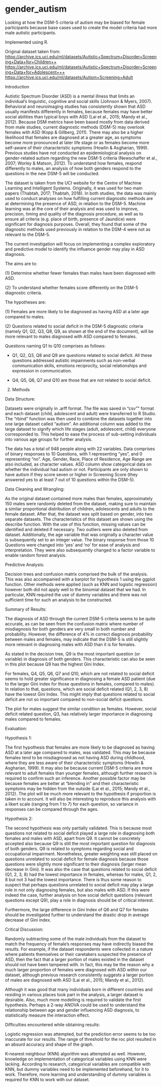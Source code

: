 # gender_autism
Looking at how the DSM-5 criteria of autism may be biased for female participants because base cases used to create the model criteria had more male autistic participants. 


Implemented using R.


Original dataset taken from: 
https://archive.ics.uci.edu/ml/datasets/Autistic+Spectrum+Disorder+Screening+Data+for+Children++
https://archive.ics.uci.edu/ml/datasets/Autistic+Spectrum+Disorder+Screening+Data+for+Adolescent+++ 
https://archive.ics.uci.edu/ml/datasets/Autism+Screening+Adult


Introduction

Autistic Spectrum Disorder (ASD) is a mental illness that limits an individual’s linguistic,
cognitive and social skills (Johnson & Myers, 2007). Behavioral and neuroimaging studies
has consistently shown that ASD usually manifests differently in females, because
females may have better social abilities than typical boys with ASD (Lai et al., 2015;
Mandy et al., 2012). Because DSM metrics have been based mostly from data derived
from male studies, current diagnostic methods (DSM-5) may overlook females with ASD
(Kopp & Gillberg, 2011). There may also be a higher likelihood that females are
diagnosed at a greater age, as symptoms become more pronounced at later life stage or
as females become more self-aware of their characteristic symptoms (Howlin &
Asgharian, 1999). Previous studies have not conducted an epidemiological analysis on
gender-related autism regarding the new DSM-5 criteria (Newschaffer et al., 2007;
Worley & Matson, 2012). To understand how females, respond differently to males, an
analysis of how both genders respond to the questions in the new DSM-5 will be
conducted.

The dataset is taken from the UCI website for the Centre of Machine Learning and
Intelligent Systems. Originally, it was used for two main papers (Thabtah, 2017; Thabtah,
2018). In both studies, the data was mainly used to conduct analyses on how fulfilling
current diagnostic methods are at determining the presence of ASD, in relation to the
DSM-5. Machine learning was at the core of their analysis and was used to improve,
precision, timing and quality of the diagnosis procedure, as well as to ensure all criteria
(e.g. place of birth, presence of Jaundice) were significant for diagnosis purposes.
Overall, they found that some of the diagnostic methods used previously in relation to
the DSM-4 were not as relevant to the DSM-5.

The current investigation will focus on implementing a complex exploratory and
predictive model to identify the influence gender may play in ASD diagnosis.

The aims are to:

(1) Determine whether fewer females than males have been diagnosed with
ASD.

(2) To understand whether females score differently on the DSM-5
diagnostic criteria.


The hypotheses are:

(1) Females are more likely to be diagnosed as having ASD at a later age
compared to males.

(2) Questions related to social deficit in the DSM-5 diagnostic criteria
(namely Q1, Q2, Q3, Q8, Q9, as shown at the end of the document), will
be more relevant to males diagnosed with ASD compared to females.

Questions naming Q1 to Q10 comprises as follows:

- Q1, Q2, Q3, Q8 and Q9 are questions related to social deficit. All these
questions addressed autistic impairments such as non-verbal
communication skills, emotions reciprocity, social relationships and
expression in communication.

- Q4, Q5, Q6, Q7 and Q10 are those that are not related to social deficit.


2. Methods

Data Structure:

Datasets were originally in .arff format. The file was saved in “csv”" format and
each dataset (child, adolescent and adult) were transferred to R Studio. The “rbind”
function was then used to combine the datasets together into one large dataset
called “autism”. An additional column was added to the large dataset to signify
which life stages (adult, adolescent, child) everyone corresponded to. This helped
to ease the process of sub-setting individuals into various age groups for further
analysis.

The data has a total of 948 people along with 22 variables. Data comprises of binary
responses to 10 Questions, with 1 representing “yes”, and 0 representing “no”.
Age, Gender, Race, Place of Residence, Age Range are also included, as character
values. ASD column show categorical data on whether the individual had autism or
not. Participants are only shown to have autism if they score seven or higher in
Screening Score (they answered yes to at least 7 out of 10 questions within the
DSM-5).


Data Cleaning and Wrangling:

As the original dataset contained more males than females, approximately 150
males were randomly deleted from the dataset, making sure to maintain a similar
proportional distribution of children, adolescents and adults to the female dataset.
After that, the dataset was split based on gender, into two separate datasets.
The characteristics of this dataset are shown using the describe function. With the
use of this function, missing values can be identified and deleted if necessary. Two
outliers were also deleted from dataset. Additionally, the age variable that was
originally a character value is subsequently set to an integer value. The binary
response from those 10 Questions were changed into ‘yes’ and ‘no’ for ease of
analysis and interpretation. They were also subsequently changed to a factor
variable to enable random forest analysis.


Predictive Analysis:

Decision trees and confusion matrix comprised the bulk of the analysis. This was
also accompanied with a barplot for hypothesis 1 using the ggplot function. Other
methods were applied (such as KNN and logistic regression) however both did not
apply well to the binomial dataset that we had. In particular, KNN required the use
of dummy variables and there was not sufficient time for such an analysis to be
constructed.


Summary of Results:

The diagnosis of ASD through the current DSM-5 criteria seems to be quite
accurate, as can be seen from the confusion matrix where number of
misdiagnosis for both genders are very small in both number and probability.
However, the difference of 4% in correct diagnosis probability between males
and females, may indicate that the DSM-5 is still slightly more relevant in
diagnosing males with ASD than it is for females.

As stated in the decision tree, Q9 is the most important question (or variable) in diagnosis
of both genders. This characteristic can also be seen in this plot because Q9 has the
highest Gini Index.

For females, Q4, Q5, Q6, Q7 and Q10, which are not related to social deficit seems to
hold greater significance in diagnosing a female ASD patient (due to the larger Gini
index for those questions in females, compared to males). In relation to that,
questions, which are social deficit related (Q1, 2, 3, 8) have the lowest Gini Index. This
might imply that questions related to social deficit are not so important compared to
non-social deficit questions.

The plot for males suggest the similar condition as females. However, social deficit
related question, Q3, has relatively larger importance in diagnosing males compared to
females.


Evaluation:

Hypothesis 1:

The first hypothesis that females are more likely to be diagnosed as having ASD at a later
age compared to males, was validated. This may be because females tend to be
misdiagnosed as not having ASD during childhood, where they are less aware of their
characteristic symptoms (Howlin & Asgharian, 1999). It may also be because current
DSM-5 criteria are more relevant to adult females than younger females, although further
research is required to confirm such an inference. Another possible factor may be
because females are better at “blending in” and their characteristic symptoms may be
hidden from the outside (Lai et al., 2015; Mandy et al., 2012).
The plot will be much more relevant to the hypothesis if proportion is taken in to account.
It will also be interesting to reproduce this analysis with a likert scale (ranging from 1 to 7)
for each question, so variance in responses can be compared through the ages.


Hypothesis 2:

The second hypothesis was only partially validated. This is because most questions not
related to social deficit played a large role in diagnosing both females and males with
ASD, apart from Q9. It cannot be concretely accepted also because Q9 is still the most
important question for diagnosis of both genders. Q9 is related to symptoms regarding
social and occupational impairment. Nonetheless, greater weighting was still placed on
questions unrelated to social deficit for female diagnosis because those questions were
slightly more significant to their diagnosis (larger mean decrease in Gini). It was also the
case that questions related to social deficit (Q1, 2, 3, 8) had the lowest importance in
females, whereas for males, Q1, 2, 8 but not 3 had the lowest importance. There is thus
some reason to suspect that perhaps questions unrelated to social deficit may play a large
role in not only diagnosing females, but also males with ASD. If this were indeed the case,
further analysis on how social deficit questions (relevant questions except Q9), play a role
in diagnosis should be of critical interest.

Furthermore, the large difference in Gini Index of Q6 and Q7 for females should be
investigated further to understand the drastic drop in average decrease of Gini index.


Critical Discussion:

Randomly subtracting some of the male individuals from the dataset to match the
frequency of female’s responses may have indirectly biased the results. For example, if
the dataset respondents were collected in a nature where patients themselves or their
caretakers suspected the presence of ASD, then the fact that a larger portion of males
existed in the dataset should not have been tampered with. In fact, this may be the
reason why a much larger proportion of females were diagnosed with ASD within our
dataset, although previous research consistently suggests a larger portion of males are
diagnosed with ASD (Lai et al., 2015; Mandy et al., 2012).

Although it was good that many individuals born in different countries and residing in
various places took part in the analysis, a larger dataset is desirable. Also, much more
modelling is required to validate the first hypothesis. Perhaps a 2-way ANOVA could be
used to understand the relationship between age and gender influencing ASD diagnosis,
to statistically measure the interaction effect.


Difficulties encountered while obtaining results:

Logistic regression was attempted, but the prediction error seems to be too
inaccurate for our results. The range of threshold for the roc plot resulted in an
absurd accuracy and shape of the graph.

K-nearest neighbour (KNN) algorithm was attempted as well. However, knowledge on
implementation of categorical variables using KNN were lacking. According to
research, categorical variables are compatible with KNN, but dummy variables need
to be implemented beforehand, for it to work. Therefore, more learning and
understanding of dummy variables is required for KNN to work with our dataset.
